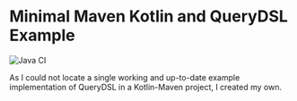 # Minimal Maven Kotlin and QueryDSL Example

![Java CI](https://github.com/FelixZett/minimal-maven-kotlin-querydsl-example/workflows/Java%20CI/badge.svg)

As I could not locate a single working and up-to-date example implementation of QueryDSL in a Kotlin-Maven project, I created my own.
